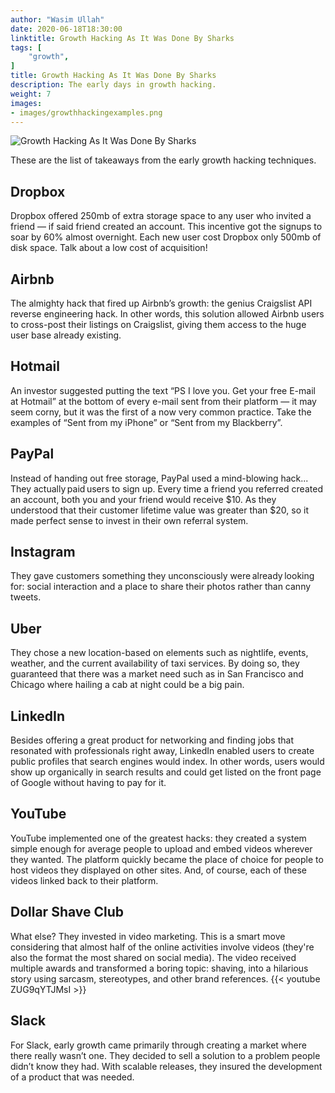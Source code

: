 ```yaml
---
author: "Wasim Ullah"
date: 2020-06-18T18:30:00
linktitle: Growth Hacking As It Was Done By Sharks
tags: [
    "growth",
]
title: Growth Hacking As It Was Done By Sharks
description: The early days in growth hacking.
weight: 7
images:
- images/growthhackingexamples.png
---
```


![Growth Hacking As It Was Done By Sharks](/images/growthhackingexamples.png)

These are the list of takeaways from the early growth hacking techniques.

## Dropbox
Dropbox offered 250mb of extra storage space to any user who invited a friend — if said friend created an account. This incentive got the signups to soar by 60% almost overnight. Each new user cost Dropbox only 500mb of disk space. Talk about a low cost of acquisition!

## Airbnb
The almighty hack that fired up Airbnb’s growth: the genius Craigslist API reverse engineering hack.  In other words, this solution allowed Airbnb users to cross-post their listings on Craigslist, giving them access to the huge user base already existing.

## Hotmail
An investor suggested putting the text “PS I love you. Get your free E-mail at Hotmail” at the bottom of every e-mail sent from their platform — it may seem corny, but it was the first of a now very common practice. Take the examples of “Sent from my iPhone” or “Sent from my Blackberry”.  

## PayPal
Instead of handing out free storage, PayPal used a mind-blowing hack... They actually paid users to sign up. Every time a friend you referred created an account, both you and your friend would receive $10. As they understood that their customer lifetime value was greater than $20, so it made perfect sense to invest in their own referral system. 

## Instagram
They gave customers something they unconsciously were already looking for: social interaction and a place to share their photos rather than canny tweets.

## Uber
They chose a new location-based on elements such as nightlife, events, weather, and the current availability of taxi services. By doing so, they guaranteed that there was a market need such as in San Francisco and Chicago where hailing a cab at night could be a big pain.

## LinkedIn
Besides offering a great product for networking and finding jobs that resonated with professionals right away, LinkedIn enabled users to create public profiles that search engines would index. In other words, users would show up organically in search results and could get listed on the front page of Google without having to pay for it. 

## YouTube
YouTube implemented one of the greatest hacks: they created a system simple enough for average people to upload and embed videos wherever they wanted. The platform quickly became the place of choice for people to host videos they displayed on other sites. And, of course, each of these videos linked back to their platform. 

## Dollar Shave Club
What else? They invested in video marketing. This is a smart move considering that almost half of the online activities involve videos (they're also the format the most shared on social media). The video received multiple awards and transformed a boring topic: shaving, into a hilarious story using sarcasm, stereotypes, and other brand references.
{{< youtube ZUG9qYTJMsI >}}

## Slack
For Slack, early growth came primarily through creating a market where there really wasn’t one. They decided to sell a solution to a problem people didn’t know they had. With scalable releases, they insured the development of a product that was needed.
